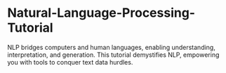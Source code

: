 # Natural-Language-Processing-Tutorial
NLP bridges computers and human languages, enabling understanding, interpretation, and generation. This tutorial demystifies NLP, empowering you with tools to conquer text data hurdles.
